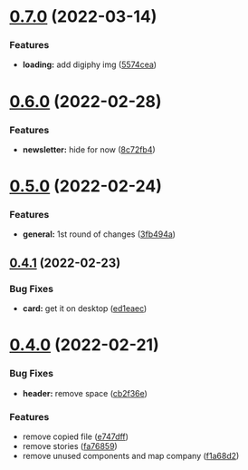 # [0.7.0](https://github.com/Dev-DigiFresh/Aya/compare/v0.6.0...v0.7.0) (2022-03-14)


### Features

* **loading:** add digiphy img ([5574cea](https://github.com/Dev-DigiFresh/Aya/commit/5574ceafd7f1d5acc2f9c47c60cad96bb619346d))



# [0.6.0](https://github.com/Dev-DigiFresh/Aya/compare/v0.5.0...v0.6.0) (2022-02-28)


### Features

* **newsletter:** hide for now ([8c72fb4](https://github.com/Dev-DigiFresh/Aya/commit/8c72fb4e105ec0a0340ccb3b0f05f7c2b97d0a63))



# [0.5.0](https://github.com/Dev-DigiFresh/Aya/compare/v0.4.1...v0.5.0) (2022-02-24)


### Features

* **general:** 1st round of changes ([3fb494a](https://github.com/Dev-DigiFresh/Aya/commit/3fb494a28f748e64b701ad275240dc0f2abd1f5d))



## [0.4.1](https://github.com/Dev-DigiFresh/Aya/compare/v0.4.0...v0.4.1) (2022-02-23)


### Bug Fixes

* **card:** get it on desktop ([ed1eaec](https://github.com/Dev-DigiFresh/Aya/commit/ed1eaec97d2b510da55c98b456888085af100bca))



# [0.4.0](https://github.com/Dev-DigiFresh/Aya/compare/e747dffa1cb28eefc298a501431bf68b0af1d397...v0.4.0) (2022-02-21)


### Bug Fixes

* **header:** remove space ([cb2f36e](https://github.com/Dev-DigiFresh/Aya/commit/cb2f36eb382cb617f8ff8ab55eea8935aaea3537))


### Features

* remove copied file ([e747dff](https://github.com/Dev-DigiFresh/Aya/commit/e747dffa1cb28eefc298a501431bf68b0af1d397))
* remove stories ([fa76859](https://github.com/Dev-DigiFresh/Aya/commit/fa7685915d170ae18c36c915587ab6c12a816b4e))
* remove unused components and map company ([f1a68d2](https://github.com/Dev-DigiFresh/Aya/commit/f1a68d298a96f7630b928f0fe1551e5b50af51bd))




